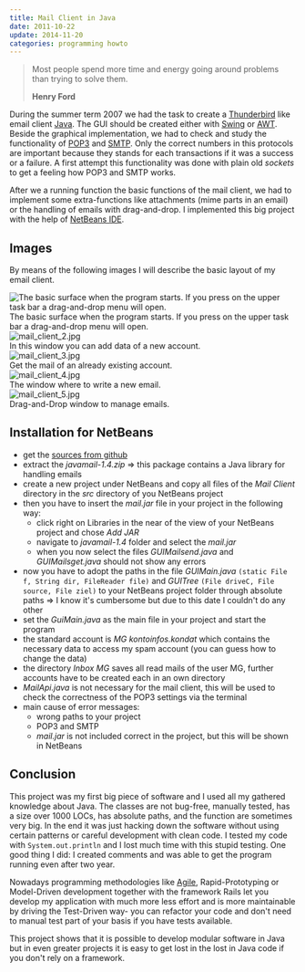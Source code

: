 ```yaml
---
title: Mail Client in Java
date: 2011-10-22
update: 2014-11-20
categories: programming howto
---
```


<blockquote>
  <p>Most people spend more time and energy going around problems than trying to solve them.</p>
  <p><strong>Henry Ford</strong></p>
</blockquote>


During the summer term 2007 we had the task to create a [Thunderbird](http://www.mozilla.org/en-US/thunderbird) like email client [Java](http://www.java.com/de/download/manual.jsp).  The GUI should be created either with [Swing](http://java.sun.com/docs/books/tutorial/uiswing/) or [AWT](http://java.sun.com/javase/6/docs/technotes/guides/awt/). Beside the graphical implementation, we had to check and study the functionality of [POP3](http://en.wikipedia.org/wiki/Post_Office_Protocol) and
[SMTP](http://en.wikipedia.org/wiki/Simple_Mail_Transfer_Protocol). Only the correct numbers in this protocols are important because they stands for each transactions if it was a success or a failure.  A first attempt this functionality was done with plain old *sockets* to get a feeling how POP3 and SMTP works.


After we a running function the basic functions of the mail client, we had to implement some extra-functions like attachments (mime parts in an email) or the handling of emails with drag-and-drop. I implemented this big project with the help of [NetBeans IDE](http://netbeans.org/).


## Images

By means of the following images I will describe the basic layout of my email client.


<img src="http://farm8.staticflickr.com/7228/7257429146_a8e69185f7_b.jpg" class="center" alt="The basic surface when the program starts.  If you press on the upper task bar a drag-and-drop menu will open."/>
<div class="caption">The basic surface when the program starts. If you press on the upper task bar a drag-and-drop menu will open.</div>


<img src="http://farm8.staticflickr.com/7071/7257429010_90c8c37b00_z.jpg" class="center" alt="mail_client_2.jpg"/>
<div class="caption">In this window you can add data of a new account.</div>


<img src="http://farm9.staticflickr.com/8022/7257428772_387fce2670_b.jpg" class="center" alt="mail_client_3.jpg"/>
<div class="caption">Get the mail of an already existing account.</div>


<img src="http://farm8.staticflickr.com/7243/7257428880_ebf4f8e24c_z.jpg" class="center" alt="mail_client_4.jpg"/>
<div class="caption">The window where to write a new email.</div>


<img src="http://farm8.staticflickr.com/7088/7257428050_f021ac4ffc.jpg" class="center" alt="mail_client_5.jpg"/>
<div class="caption">Drag-and-Drop window to manage emails.</div>


## Installation for NetBeans

- get the [sources from github](https://github.com/wikimatze/mailclient)
- extract the *javamail-1.4.zip* => this package contains a Java library for handling emails
- create a new project under NetBeans and copy all files of the *Mail Client* directory in the *src* directory of you
  NetBeans project
- then you have to insert the *mail.jar* file in your project in the following way:
  - click right on Libraries in the near of the view of your NetBeans project and chose *Add JAR*
  - navigate to *javamail-1.4* folder and select the *mail.jar*
  - when you now select the files *GUIMailsend.java* and *GUIMailsget.java* should not show any errors
- now you have to adopt the paths in the file *GUIMain.java* `(static File f, String dir, FileReader file)` and
  *GUITree* `(File driveC, File source, File ziel)` to your NetBeans project folder through absolute paths => I know
  it's cumbersome but due to this date I couldn't do any other
- set the *GuiMain.java* as the main file in your project and start the program
- the standard account is *MG kontoinfos.kondat* which contains the necessary data to access my spam account (you can
  guess how to change the data)
- the directory *Inbox MG* saves all read mails of the user MG, further accounts have to be created each in an own
  directory
- *MailApi.java* is not necessary for the mail client, this will be used to check the correctness of the POP3
  settings via the terminal
- main cause of error messages:
  - wrong paths to your project
  - POP3 and SMTP
  - *mail.jar* is not included correct in the project, but this will be shown in NetBeans


## Conclusion

This project was my first big piece of software and I used all my gathered knowledge about Java. The classes are not bug-free, manually tested, has a size over 1000 LOCs, has absolute paths, and the function are sometimes very big. In the end it was just hacking down the software without using certain patterns or careful development with clean code. I tested my code with `System.out.println` and I lost much time with this stupid testing. One good thing I did: I created comments and was able to get the program running even after two year.


Nowadays programming methodologies like [Agile](http://en.wikipedia.org/wiki/Agile_software_development), Rapid-Prototyping or Model-Driven development together with the framework Rails let you develop my application with much more less effort and is more maintainable by driving the Test-Driven way- you can refactor your code and don't need to manual test part of your basis if you have tests available.


This project shows that it is possible to develop modular software in Java but in even greater projects it is easy to get lost in the lost in Java code if you don't rely on a framework.

